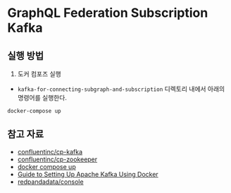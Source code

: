 # GraphQL Federation Subscription Kafka

## 실행 방법

1. 도커 컴포즈 실행

- `kafka-for-connecting-subgraph-and-subscription` 디렉토리 내에서 아래의 명령어를 실행한다.

```shell
docker-compose up
```

## 참고 자료

- [confluentinc/cp-kafka](https://hub.docker.com/r/confluentinc/cp-kafka/)
- [confluentinc/cp-zookeeper](https://hub.docker.com/r/confluentinc/cp-zookeeper/)
- [docker compose up](https://docs.docker.com/engine/reference/commandline/compose_up/)
- [Guide to Setting Up Apache Kafka Using Docker](https://www.baeldung.com/ops/kafka-docker-setup) 
- [redpandadata/console](https://hub.docker.com/r/redpandadata/console)
